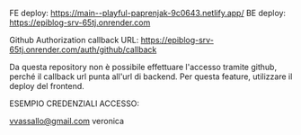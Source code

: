 FE deploy: https://main--playful-paprenjak-9c0643.netlify.app/
BE deploy: https://epiblog-srv-65tj.onrender.com

Github Authorization callback URL: https://epiblog-srv-65tj.onrender.com/auth/github/callback

Da questa repository non è possibile effettuare l'accesso tramite github, perché il callback url punta all'url di backend. Per questa feature, utilizzare il deploy del frontend. 

ESEMPIO CREDENZIALI ACCESSO:

vvassallo@gmail.com
veronica
